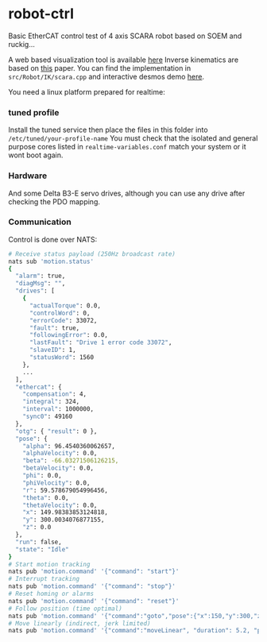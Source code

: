 # robot-ctrl

Basic EtherCAT control test of 4 axis SCARA robot based on SOEM and ruckig...

A web based visualization tool is available [here](https://github.com/thetooth/robot-gui)
Inverse kinematics are based on [this](https://www.cs.columbia.edu/~allen/F15/NOTES/invkin.pdf) paper. You can find the implementation in `src/Robot/IK/scara.cpp` and interactive desmos demo [here](https://www.desmos.com/calculator/h8drgyqyyc).

You need a linux platform prepared for realtime:

### tuned profile

Install the tuned service then place the files in this folder into `/etc/tuned/your-profile-name`
You must check that the isolated and general purpose cores listed in `realtime-variables.conf` match your system or it wont boot again.

### Hardware

And some Delta B3-E servo drives, although you can use any drive after checking the PDO mapping.

### Communication

Control is done over NATS:

```bash
# Receive status payload (250Hz broadcast rate)
nats sub 'motion.status'
{
  "alarm": true,
  "diagMsg": "",
  "drives": [
    {
      "actualTorque": 0.0,
      "controlWord": 0,
      "errorCode": 33072,
      "fault": true,
      "followingError": 0.0,
      "lastFault": "Drive 1 error code 33072",
      "slaveID": 1,
      "statusWord": 1560
    },
    ...
  ],
  "ethercat": {
    "compensation": 4,
    "integral": 324,
    "interval": 1000000,
    "sync0": 49160
  },
  "otg": { "result": 0 },
  "pose": {
    "alpha": 96.4540360062657,
    "alphaVelocity": 0.0,
    "beta": -66.03271506126215,
    "betaVelocity": 0.0,
    "phi": 0.0,
    "phiVelocity": 0.0,
    "r": 59.578679054996456,
    "theta": 0.0,
    "thetaVelocity": 0.0,
    "x": 149.98383853124818,
    "y": 300.0034076877155,
    "z": 0.0
  },
  "run": false,
  "state": "Idle"
}
# Start motion tracking
nats pub 'motion.command' '{"command": "start"}'
# Interrupt tracking
nats pub 'motion.command' '{"command": "stop"}'
# Reset homing or alarms
nats pub 'motion.command' '{"command": "reset"}'
# Follow position (time optimal)
nats pub 'motion.command' '{"command":"goto","pose":{"x":150,"y":300,"z":100,"r":0}}'
# Move linearly (indirect, jerk limited)
nats pub 'motion.command' '{"command":"moveLinear", "duration": 5.2, "pose":{"x":150,"y":300,"z":100,"r":0}}'
```
